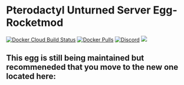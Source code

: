 # Pterodactyl Unturned Server Egg-Rocketmod
[![Docker Cloud Build Status](https://img.shields.io/docker/cloud/build/griffindor30/unturned-egg-rocketmod.svg?style=flat)](https://hub.docker.com/r/griffindor30/unturned-egg-rocketmod)
[![Docker Pulls](https://img.shields.io/docker/pulls/griffindor30/unturned-egg-rocketmod.svg?style=flat)](https://hub.docker.com/r/griffindor30/unturned-egg-rocketmod)
[![Discord](https://img.shields.io/discord/328932413428465674)](https://discord.gg/BbnkdtX)
![](https://img.shields.io/badge/status-prod-informational)

## This egg is still being maintained but recommeneded that you move to the new one located here: 
